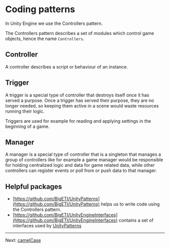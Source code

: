 # Coding patterns

In Unity Engine we use the Controllers pattern.

The Controllers pattern describes a set of modules which control game objects, hence the name `Controllers`.

## Controller

A controller describes a script or behaviour of an instance.

## Trigger

A trigger is a special type of controller that destroys itself once it has served a purpose. Once a trigger has served their purpose, they are no longer needed, so keeping them active in a scene would waste resources running their logic.

Triggers are used for example for reading and applying settings in the beginning of a game.

## Manager

A manager is a special type of controller that is a singleton that manages a group of controllers like for example a game manager would be responsible for holding centralized logic and data for game related data, while other controllers can register events or poll from or push data to that manager.

## Helpful packages

- [https://github.com/BigETI/UnityPatterns](https://github.com/BigETI/UnityPatterns) helps us to write code using the Controllers pattern.
- [https://github.com/BigETI/UnityEngineInterfaces](https://github.com/BigETI/UnityEngineInterfaces) contains a set of interfaces used by [UnityPatterns](https://github.com/BigETI/UnityPatterns)

---

Next: [camelCase](./camelCase.md)
